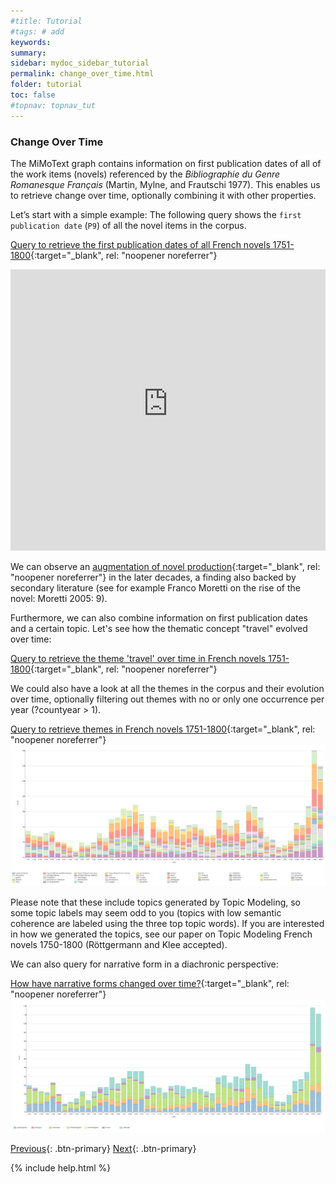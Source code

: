 ```yaml
---
#title: Tutorial
#tags: # add
keywords:
summary:
sidebar: mydoc_sidebar_tutorial
permalink: change_over_time.html
folder: tutorial
toc: false
#topnav: topnav_tut
---
```


### **Change Over Time**

The MiMoText graph contains information on first publication dates of all of the work items (novels) referenced by the _Bibliographie du Genre Romanesque Français_ (Martin, Mylne, and Frautschi 1977). This enables us to retrieve change over time, optionally combining it with other properties.

Let’s start with a simple example: The following query shows the `first publication date` (`P9`) of all the novel items in the corpus.

[Query to retrieve the first publication dates of all French novels 1751-1800](https://tinyurl.com/2o8lfhcy){:target="\_blank", rel: "noopener noreferrer"}

<p><iframe  style="width:100%;max-width:100%;height:450px" frameborder="0" allowfullscreen src="https://query.mimotext.uni-trier.de/#%23%20Query%20to%20retrieve%20the%20first%20publication%20dates%20of%20all%20French%20novels%201750-1800%0Aprefix%20wd%3A%3Chttp%3A%2F%2Fdata.mimotext.uni-trier.de%2Fentity%2F%3E%20%0Aprefix%20wdt%3A%3Chttp%3A%2F%2Fdata.mimotext.uni-trier.de%2Fprop%2Fdirect%2F%3E%20%0ASELECT%20DISTINCT%20%28str%28SAMPLE%28year%28%3Fdate%29%29%29%20as%20%3Fyear%29%20%28COUNT%28%2a%29%20AS%20%3Fcount%29%0AWHERE%20%7B%0A%20%20%20%3Fitem%20wdt%3AP9%20%3Fdate%20.%0A%7D%0AGROUP%20BY%20%3Fdate%0AORDER%20BY%20DESC%28%3Fcount%29" referrerpolicy="origin" sandbox="allow-scripts allow-same-origin allow-popups allow-forms"></iframe></p>

We can observe an [augmentation of novel production](https://tinyurl.com/2xonar28){:target="\_blank", rel: "noopener noreferrer"} in the later decades, a finding also backed by secondary literature (see for example Franco Moretti on the rise of the novel: Moretti 2005: 9).

Furthermore, we can also combine information on first publication dates and a certain topic. Let's see how the thematic concept "travel" evolved over time:

[Query to retrieve the theme 'travel' over time in French novels 1751-1800](https://tinyurl.com/2429zfwe){:target="\_blank", rel: "noopener noreferrer"}

We could also have a look at all the themes in the corpus and their evolution over time, optionally filtering out themes with no or only one occurrence per year (?countyear > 1).

[Query to retrieve themes in French novels 1751-1800](https://tinyurl.com/2y4jhf42){:target="\_blank", rel: "noopener noreferrer"}
![themes_french](images/change_themes_french.png)

Please note that these include topics generated by Topic Modeling, so some topic labels may seem odd to you (topics with low semantic coherence are labeled using the three top topic words). If you are interested in how we generated the topics, see our paper on Topic Modeling French novels 1750-1800 (Röttgermann and Klee accepted).

We can also query for narrative form in a diachronic perspective:

[How have narrative forms changed over time?](https://tinyurl.com/2azx95vl){:target="\_blank", rel: "noopener noreferrer"}
![nar_form](images/change_nar_forms.png)

[Previous](./themes.html){: .btn-primary} [Next](./comparing.html){: .btn-primary}

{% include help.html %}
